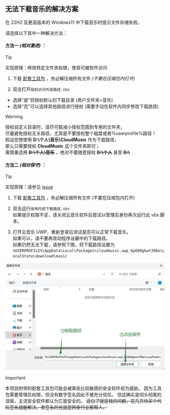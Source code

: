 ## 无法下载音乐的解决方案

在 22H2 及更高版本的 Windows11 中下载音乐时提示文件存储失败。

请选择以下其中一种解决方法：

#### 方法一 _(相对激进)_ ：

> [!TIP]
> 实现原理：修改特定文件夹权限，使其可被软件访问

1. 下载 [配套工具包](https://github.com/exp-3/CloudMusic.UWP-Tools/archive/dbb93c60c3dd9c634484ee1610f80d17dd66c02a.zip) ，务必解压缩所有文件 _(不要在压缩包内打开)_

2. 双击打开`授权访问外部路径.vbs`

-  选择"是"将授权默认的下载目录 (用户文件夹>音乐)
-  选择"否"可以选择其他路径进行授权 (需要手动在软件内同步修改下载路径)

> [!WARNING]
> 授权自定义目录时，请尽可能减小授权范围到专用的文件夹，<br />
> 尽量避免授权无关路径，尤其是不要授权整个磁盘或者%userprofile%路径！<br />
> 假设您想使用 **D:\个人\音乐\CloudMusic** 作为下载路径，<br />
> 那么只需要授权 **CloudMusic** 这个文件夹即可；<br />
> 需慎重选用 **~~D:\个人\音乐~~** ，绝对不要随意授权 **~~D:\个人~~** 甚至 **~~D:&#92;~~**

#### 方法二 _(相对保守)_ ：

> [!TIP]
> 实现原理：请参见 [issue](https://github.com/JasonWei512/NetEase-Cloud-Music-UWP-Repack/issues/24)

1. 下载 [配套工具包](https://github.com/exp-3/CloudMusic.UWP-Tools/archive/dbb93c60c3dd9c634484ee1610f80d17dd66c02a.zip) ，务必解压缩所有文件 (不要在压缩包内打开)

2. 双击运行`改用内部下载路径.vbs`<br />
   如果提示权限不足，请关闭云音乐软件后尝试以管理员身份再次运行此 vbs 脚本。

3. 打开云音乐 UWP，重新登录后测试是否可以正常下载音乐。<br />
   如果可以，请不要再改动程序设置中的下载路径。<br />
   如果仍然无法下载，请参照下图，将下载路径设置为<br />
   `%USERPROFILE%\AppData\Local\Packages\cloudmusic.uwp_6p888gkwt396e\LocalState\download\music`

![设置路径示意图](setpath.jpg)

> [!IMPORTANT]
> 本项目附带的配套工具包可能会被某些比较敏感的安全软件视为威胁。
> 因为工具包需要管理员权限，但没有数字签名因此不被充分信任。
> 但这确实是彻头彻尾的误报，主流安全软件都认为它是安全的。
> ~~说白了就是钱的问题，花几万块买个代码签名就能解决。卖签名的也就是网安行业那帮人。~~ 
